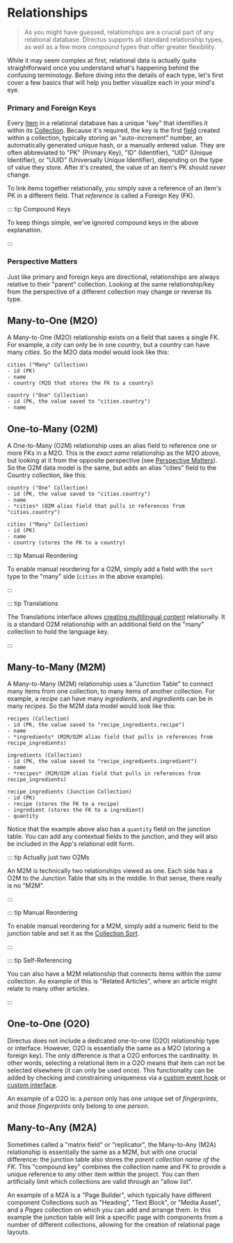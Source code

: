 # Relationships

> As you might have guessed, relationships are a crucial part of any relational database. Directus supports all standard
> relationship types, as well as a few more _compound_ types that offer greater flexibility.

While it may seem complex at first, relational data is actually quite straightforward once you understand what's
happening behind the confusing terminology. Before diving into the details of each type, let's first cover a few basics
that will help you better visualize each in your mind's eye.

### Primary and Foreign Keys

Every [Item](/concepts/items/) in a relational database has a unique "key" that identifies it within its
[Collection](/concepts/collections/). Because it's required, the key is the first [field](/concepts/fields/) created
within a collection, typically storing an "auto-increment" number, an automatically generated unique hash, or a manually
entered value. They are often abbreviated to "PK" (Primary Key), "ID" (Identifier), "UID" (Unique Identifier), or "UUID"
(Universally Unique Identifier), depending on the type of value they store. After it's created, the value of an item's
PK should _never_ change.

To link items together relationally, you simply save a reference of an item's PK in a different field. That _reference_
is called a Foreign Key (FK).

::: tip Compound Keys

To keep things simple, we've ignored compound keys in the above explanation.

:::

### Perspective Matters

Just like primary and foreign keys are directional, relationships are always relative to their "parent" collection.
Looking at the same relationship/key from the perspective of a different collection may change or reverse its type.

## Many-to-One (M2O)

A Many-to-One (M2O) relationship exists on a field that saves a single FK. For example, a _city_ can only be in one
_country_, but a _country_ can have many _cities_. So the M2O data model would look like this:

```
cities ("Many" Collection)
- id (PK)
- name
- country (M2O that stores the FK to a country)

country ("One" Collection)
- id (PK, the value saved to "cities.country")
- name
```

## One-to-Many (O2M)

A One-to-Many (O2M) relationship uses an alias field to reference one or more FKs in a M2O. This is the _exact same_
relationship as the M2O above, but looking at it from the opposite perspective (see
[Perspective Matters](#perspective-matters)). So the O2M data model is the same, but adds an alias "cities" field to the
Country collection, like this:

```
country ("One" Collection)
- id (PK, the value saved to "cities.country")
- name
- *cities* (O2M alias field that pulls in references from "cities.country")

cities ("Many" Collection)
- id (PK)
- name
- country (stores the FK to a country)
```

::: tip Manual Reordering

To enable manual reordering for a O2M, simply add a field with the `sort` type to the "many" side (`cities` in the above
example).

:::

::: tip Translations

The Translations interface allows [creating multilingual content](/concepts/translations/#content-translations)
relationally. It is a standard O2M relationship with an additional field on the "many" collection to hold the language
key.

:::

## Many-to-Many (M2M)

A Many-to-Many (M2M) relationship uses a "Junction Table" to connect many items from one collection, to many items of
another collection. For example, a _recipe_ can have many _ingredients_, and _ingredients_ can be in many _recipes_. So
the M2M data model would look like this:

```
recipes (Collection)
- id (PK, the value saved to "recipe_ingredients.recipe")
- name
- *ingredients* (M2M/O2M alias field that pulls in references from recipe_ingredients)

ingredients (Collection)
- id (PK, the value saved to "recipe_ingredients.ingredient")
- name
- *recipes* (M2M/O2M alias field that pulls in references from recipe_ingredients)

recipe_ingredients (Junction Collection)
- id (PK)
- recipe (stores the FK to a recipe)
- ingredient (stores the FK to a ingredient)
- quantity
```

Notice that the example above also has a `quantity` field on the junction table. You can add any contextual fields to
the junction, and they will also be included in the App's relational edit form.

::: tip Actually just two O2Ms

An M2M is technically two relationships viewed as one. Each side has a O2M to the Junction Table that sits in the
middle. In that sense, there really is no "M2M".

:::

::: tip Manual Reordering

To enable manual reordering for a M2M, simply add a numeric field to the junction table and set it as the
[Collection Sort](/guides/collections/#sort).

:::

::: tip Self-Referencing

You can also have a M2M relationship that connects items within the _same_ collection. As example of this is "Related
Articles", where an article might relate to many other articles.

:::

## One-to-One (O2O)

Directus does not include a dedicated one-to-one (O2O) relationship type or interface. However, O2O is essentially the
same as a M2O (storing a foreign key). The only difference is that a O2O enforces the cardinality. In other words,
selecting a relational item in a O2O means that item can not be selected elsewhere (it can only be used once). This
functionality can be added by checking and constraining uniqueness via a [custom event hook](/guides/api-hooks) or
[custom interface](/guides/interfaces).

An example of a O2O is: a _person_ only has one unique set of _fingerprints_, and those _fingerprints_ only belong to
one _person_.

## Many-to-Any (M2A)

Sometimes called a "matrix field" or "replicator", the Many-to-Any (M2A) relationship is essentially the same as a M2M,
but with one crucial difference: the junction table also stores the _parent collection name of the FK_. This "compound
key" combines the collection name and FK to provide a unique reference to _any_ other item within the project. You can
then artificially limit which collections are valid through an "allow list".

An example of a M2A is a "Page Builder", which typically have different component Collections such as "Heading", "Text
Block", or "Media Asset", and a _Pages_ collection on which you can add and arrange them. In this example the junction
table will link a specific page with components from a number of different collections, allowing for the creation of
relational page layouts.
